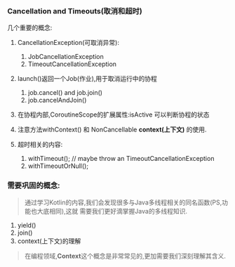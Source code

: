 ### Cancellation and Timeouts(取消和超时)

几个重要的概念:
1. CancellationException(可取消异常):
    1. JobCancellationException
    2. TimeoutCancellationException
    
2. launch()返回一个Job(作业),用于取消运行中的协程
    1. job.cancel()  and job.join()
    2. job.cancelAndJoin()
    
3. 在协程内部,CoroutineScope的扩展属性:isActive 可以判断协程的状态

4. 注意方法withContext() 和 NonCancellable **context(上下文)** 的使用.

5. 超时相关的内容:
    1. withTimeout(); // maybe throw an TimeoutCancellationException
    2. withTimeoutOrNull();


### 需要巩固的概念:
> 通过学习Kotlin的内容,我们会发现很多与Java多线程相关的同名函数(PS,功能也大底相同),这就
>需要我们更好滴掌握Java的多线程知识.
1. yield()
2. join()
3. context(上下文)的理解
> 在编程领域,**Context**这个概念是非常常见的,更加需要我们深刻理解其含义.